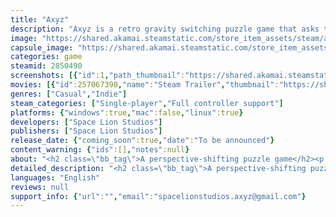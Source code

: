 ```yaml
---
title: "Axyz"
description: "Axyz is a retro gravity switching puzzle game that asks the player to use their environmental and spatial awareness to beat each level within the time limit. Soak in the vaporwave, switch gravity, collect tapes, and more in this tribute to 90s puzzle games."
image: "https://shared.akamai.steamstatic.com/store_item_assets/steam/apps/2850490/header.jpg?t=1732024857"
capsule_image: "https://shared.akamai.steamstatic.com/store_item_assets/steam/apps/2850490/capsule_231x87.jpg?t=1732024857"
categories: game
steamid: 2850490
screenshots: [{"id":1,"path_thumbnail":"https://shared.akamai.steamstatic.com/store_item_assets/steam/apps/2850490/ss_a0188ef9651b9ca603e61180f1d9a373ee393e37.600x338.jpg?t=1732024857","path_full":"https://shared.akamai.steamstatic.com/store_item_assets/steam/apps/2850490/ss_a0188ef9651b9ca603e61180f1d9a373ee393e37.1920x1080.jpg?t=1732024857"},{"id":2,"path_thumbnail":"https://shared.akamai.steamstatic.com/store_item_assets/steam/apps/2850490/ss_68449a0e3825fcde70b797e16e5e5ab3b6cf3166.600x338.jpg?t=1732024857","path_full":"https://shared.akamai.steamstatic.com/store_item_assets/steam/apps/2850490/ss_68449a0e3825fcde70b797e16e5e5ab3b6cf3166.1920x1080.jpg?t=1732024857"},{"id":3,"path_thumbnail":"https://shared.akamai.steamstatic.com/store_item_assets/steam/apps/2850490/ss_6fe6e091c07f85863f18890c6b50bc0e8724fb1f.600x338.jpg?t=1732024857","path_full":"https://shared.akamai.steamstatic.com/store_item_assets/steam/apps/2850490/ss_6fe6e091c07f85863f18890c6b50bc0e8724fb1f.1920x1080.jpg?t=1732024857"},{"id":4,"path_thumbnail":"https://shared.akamai.steamstatic.com/store_item_assets/steam/apps/2850490/ss_0f068df74a8645f1d8840f8318bdfdf670e13160.600x338.jpg?t=1732024857","path_full":"https://shared.akamai.steamstatic.com/store_item_assets/steam/apps/2850490/ss_0f068df74a8645f1d8840f8318bdfdf670e13160.1920x1080.jpg?t=1732024857"}]
movies: [{"id":257067390,"name":"Steam Trailer","thumbnail":"https://shared.akamai.steamstatic.com/store_item_assets/steam/apps/257067390/94646318ed1befe0c5b96c6862bcd9cffe0f9a14/movie_600x337.jpg?t=1729604575","webm":{"480":"http://video.akamai.steamstatic.com/store_trailers/257067390/movie480_vp9.webm?t=1729604575","max":"http://video.akamai.steamstatic.com/store_trailers/257067390/movie_max_vp9.webm?t=1729604575"},"mp4":{"480":"http://video.akamai.steamstatic.com/store_trailers/257067390/movie480.mp4?t=1729604575","max":"http://video.akamai.steamstatic.com/store_trailers/257067390/movie_max.mp4?t=1729604575"},"highlight":true}]
genres: ["Casual","Indie"]
steam_categories: ["Single-player","Full controller support"]
platforms: {"windows":true,"mac":false,"linux":true}
developers: ["Space Lion Studios"]
publishers: ["Space Lion Studios"]
release_date: {"coming_soon":true,"date":"To be announced"}
content_warning: {"ids":[],"notes":null}
about: "<h2 class=\"bb_tag\">A perspective-shifting puzzle game</h2><p class=\"bb_paragraph\"><img class=\"bb_img\" src=\"https://shared.akamai.steamstatic.com/store_item_assets/steam/apps/2850490/extras/blossom.gif?t=1732024857\" />Use your environmental and spacial awareness to find the key, reach the exit and beat the level within the time limit. </p><p class=\"bb_paragraph\"></p><h2 class=\"bb_tag\">Switch Gravity</h2><p class=\"bb_paragraph\"><img class=\"bb_img\" src=\"https://shared.akamai.steamstatic.com/store_item_assets/steam/apps/2850490/extras/gravity_switch.gif?t=1732024857\" />Some items can only be reached by switching gravity. Levels will often have multiple ways to beat it and switching gravity is often the key. </p><p class=\"bb_paragraph\"></p><h2 class=\"bb_tag\">Collect the Tapes</h2><p class=\"bb_paragraph\"><img class=\"bb_img\" src=\"https://shared.akamai.steamstatic.com/store_item_assets/steam/apps/2850490/extras/tapes.gif?t=1732024857\" />Each level has 5 tapes to collect in any order, providing an optional challenge for those wishing to push themselves to the limits. Find as many as you can to unlock even more difficult levels and reach 100% completion.</p><p class=\"bb_paragraph\"></p><h2 class=\"bb_tag\">Be kind, rewind</h2><p class=\"bb_paragraph\"><img class=\"bb_img\" src=\"https://shared.akamai.steamstatic.com/store_item_assets/steam/apps/2850490/extras/gif4.gif?t=1732024857\" />The rewind feature gives players the chance to learn from their mistakes without starting levels over again. May there be other uses for it?</p><p class=\"bb_paragraph\"></p><h2 class=\"bb_tag\">Beat the levels</h2><p class=\"bb_paragraph\"><img class=\"bb_img\" src=\"https://shared.akamai.steamstatic.com/store_item_assets/steam/apps/2850490/extras/levels.gif?t=1732024857\" />Play over 100 mind-bending levels across 8 worlds.</p>"
detailed_description: "<h2 class=\"bb_tag\">A perspective-shifting puzzle game</h2><p class=\"bb_paragraph\"><img class=\"bb_img\" src=\"https://shared.akamai.steamstatic.com/store_item_assets/steam/apps/2850490/extras/blossom.gif?t=1732024857\" />Use your environmental and spacial awareness to find the key, reach the exit and beat the level within the time limit. </p><p class=\"bb_paragraph\"></p><h2 class=\"bb_tag\">Switch Gravity</h2><p class=\"bb_paragraph\"><img class=\"bb_img\" src=\"https://shared.akamai.steamstatic.com/store_item_assets/steam/apps/2850490/extras/gravity_switch.gif?t=1732024857\" />Some items can only be reached by switching gravity. Levels will often have multiple ways to beat it and switching gravity is often the key. </p><p class=\"bb_paragraph\"></p><h2 class=\"bb_tag\">Collect the Tapes</h2><p class=\"bb_paragraph\"><img class=\"bb_img\" src=\"https://shared.akamai.steamstatic.com/store_item_assets/steam/apps/2850490/extras/tapes.gif?t=1732024857\" />Each level has 5 tapes to collect in any order, providing an optional challenge for those wishing to push themselves to the limits. Find as many as you can to unlock even more difficult levels and reach 100% completion.</p><p class=\"bb_paragraph\"></p><h2 class=\"bb_tag\">Be kind, rewind</h2><p class=\"bb_paragraph\"><img class=\"bb_img\" src=\"https://shared.akamai.steamstatic.com/store_item_assets/steam/apps/2850490/extras/gif4.gif?t=1732024857\" />The rewind feature gives players the chance to learn from their mistakes without starting levels over again. May there be other uses for it?</p><p class=\"bb_paragraph\"></p><h2 class=\"bb_tag\">Beat the levels</h2><p class=\"bb_paragraph\"><img class=\"bb_img\" src=\"https://shared.akamai.steamstatic.com/store_item_assets/steam/apps/2850490/extras/levels.gif?t=1732024857\" />Play over 100 mind-bending levels across 8 worlds.</p>"
languages: "English"
reviews: null
support_info: {"url":"","email":"spacelionstudios.axyz@gmail.com"}
---
```


